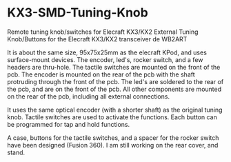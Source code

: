 # KX3-SMD-Tuning-Knob
Remote tuning knob/switches for Elecraft KX3/KX2
External Tuning Knob/Buttons for the Elecraft KX3/KX2 transceiver de WB2ART

It is about the same size, 95x75x25mm as the elecraft KPod, and uses surface-mount devices. The encoder, led's, rocker switch, and  a few headers are thru-hole. The tactile switches are mounted on the front of the pcb. The encoder is mounted on the rear of the pcb with the shaft protruding through the front of the pcb. The led's are soldered to the rear of the pcb, and are on the front of the pcb. All other components are mounted on the rear of the pcb, including all external connections.

It uses the same optical encoder (with a shorter shaft) as the original tuning knob.
Tactile switches are used to activate the functions. Each button can be programmed for tap and hold functions.

A case, buttons for the tactile switches, and a spacer for the rocker switch have been designed (Fusion 360). I am still working on the rear cover, and stand.
